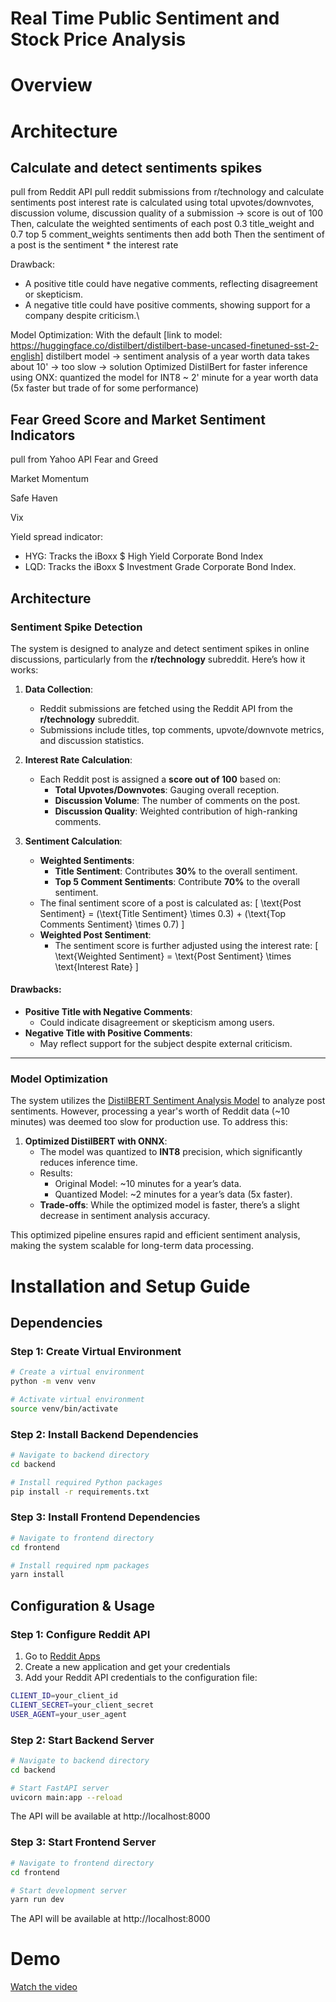 # Real Time Public Sentiment and Stock Price Analysis

# Overview

# Architecture

## Calculate and detect sentiments spikes
pull from Reddit API
pull reddit submissions from r/technology and calculate sentiments
post interest rate is calculated using total upvotes/downvotes, discussion volume, discussion quality of a submission -> score is out of 100
Then, calculate the weighted sentiments of each post 0.3 title_weight and 0.7 top 5 comment_weights sentiments then add both
Then the sentiment of a post is the sentiment * the interest rate

Drawback:
- A positive title could have negative comments, reflecting disagreement or skepticism.
- A negative title could have positive comments, showing support for a company despite criticism.\

Model Optimization: 
With the default [link to model: https://huggingface.co/distilbert/distilbert-base-uncased-finetuned-sst-2-english] distilbert model
-> sentiment analysis of a year worth data takes about 10' -> too slow
-> solution Optimized DistilBert for faster inference using ONX: quantized the model for INT8  ~ 2' minute for a year worth data (5x faster but trade of for some performance)


## Fear Greed Score and Market Sentiment Indicators 
pull from Yahoo API 
Fear and Greed 

Market Momentum

Safe Haven

Vix

Yield spread indicator:
- HYG: Tracks the iBoxx $ High Yield Corporate Bond Index
- LQD: Tracks the iBoxx $ Investment Grade Corporate Bond Index.

## Architecture

### Sentiment Spike Detection

The system is designed to analyze and detect sentiment spikes in online discussions, particularly from the **r/technology** subreddit. Here’s how it works:

1. **Data Collection**:
   - Reddit submissions are fetched using the Reddit API from the **r/technology** subreddit.
   - Submissions include titles, top comments, upvote/downvote metrics, and discussion statistics.

2. **Interest Rate Calculation**:
   - Each Reddit post is assigned a **score out of 100** based on:
     - **Total Upvotes/Downvotes**: Gauging overall reception.
     - **Discussion Volume**: The number of comments on the post.
     - **Discussion Quality**: Weighted contribution of high-ranking comments.

3. **Sentiment Calculation**:
   - **Weighted Sentiments**:
     - **Title Sentiment**: Contributes **30%** to the overall sentiment.
     - **Top 5 Comment Sentiments**: Contribute **70%** to the overall sentiment.
   - The final sentiment score of a post is calculated as:
     \[
     \text{Post Sentiment} = (\text{Title Sentiment} \times 0.3) + (\text{Top Comments Sentiment} \times 0.7)
     \]
   - **Weighted Post Sentiment**:
     - The sentiment score is further adjusted using the interest rate:
       \[
       \text{Weighted Sentiment} = \text{Post Sentiment} \times \text{Interest Rate}
       \]

#### Drawbacks:
- **Positive Title with Negative Comments**:
  - Could indicate disagreement or skepticism among users.
- **Negative Title with Positive Comments**:
  - May reflect support for the subject despite external criticism.

---

### Model Optimization

The system utilizes the [DistilBERT Sentiment Analysis Model](https://huggingface.co/distilbert/distilbert-base-uncased-finetuned-sst-2-english) to analyze post sentiments. However, processing a year's worth of Reddit data (~10 minutes) was deemed too slow for production use. To address this:

1. **Optimized DistilBERT with ONNX**:
   - The model was quantized to **INT8** precision, which significantly reduces inference time.
   - Results:
     - Original Model: ~10 minutes for a year’s data.
     - Quantized Model: ~2 minutes for a year’s data (5x faster).
   - **Trade-offs**: While the optimized model is faster, there’s a slight decrease in sentiment analysis accuracy.

This optimized pipeline ensures rapid and efficient sentiment analysis, making the system scalable for long-term data processing.


# Installation and Setup Guide

## Dependencies

### Step 1: Create Virtual Environment
```bash
# Create a virtual environment
python -m venv venv

# Activate virtual environment
source venv/bin/activate
```
### Step 2: Install Backend Dependencies
```bash
# Navigate to backend directory
cd backend

# Install required Python packages
pip install -r requirements.txt
```
### Step 3: Install Frontend Dependencies
```bash
# Navigate to frontend directory  
cd frontend

# Install required npm packages
yarn install
```
## Configuration & Usage

### Step 1: Configure Reddit API
1. Go to [Reddit Apps](https://www.reddit.com/prefs/apps)
2. Create a new application and get your credentials
3. Add your Reddit API credentials to the configuration file:
```bash
CLIENT_ID=your_client_id
CLIENT_SECRET=your_client_secret
USER_AGENT=your_user_agent
```

### Step 2: Start Backend Server
```bash
# Navigate to backend directory
cd backend

# Start FastAPI server
uvicorn main:app --reload
```
The API will be available at http://localhost:8000

### Step 3: Start Frontend Server
```bash
# Navigate to frontend directory
cd frontend

# Start development server
yarn run dev
```
The API will be available at http://localhost:8000

# Demo
[Watch the video](https://youtu.be/8WFTdLFnzp4)




